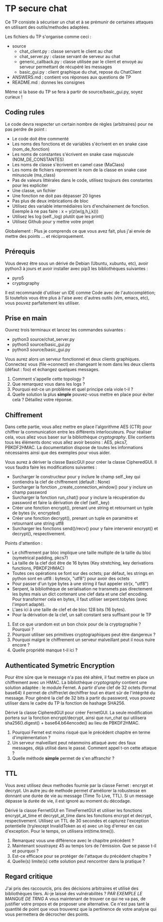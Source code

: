 # TP secure chat

Ce TP consiste à sécuriser un chat et à se prémunir de certaines attaques en utilisant des outils/methodes adaptées.

Les fichiers du TP s'organise comme ceci :

* source
    * chat_client.py : classe servant le client au chat
    * chat_server.py : classe servant de serveur au chat
    * generic_callback.py : classe utilisée par le client et envoyé au serveur permettant de récupéré les messages
    * basic_gui.py : client graphique du chat, repose du ChatClient
* ANSWERS.md : contient vos réponses aux questions de TP
* README.md : donnes les consignes

Même si la base du TP se fera à partir de source/basic_gui.py, soyez curieux ! 

## Coding rules

Le code devra respecter un certain nombre de règles (arbitraires) pour ne pas perdre de point :

- Le code doit être commenté
- Les noms des fonctions et de variables s'écrivent en en snake case (nom_de_fonction)
- Les noms de constantes s'écrivent en snake case majuscule (NOM_DE_CONSTANTES)
- Les noms de classe s'écrivent en camel case (MaClass)
- Les noms de fichiers reprennent le nom de la classe en snake case minuscule (ma_class)
- Pas de valeurs littérales dans le code, utilisez toujours des constantes pour les expliciter
- Une classe, un fichier
- Une fonction ne doit pas dépasser 20 lignes
- Pas plus de deux imbrications de bloc
- Utilisez des variable intermédiaires lors d'enchainement de fonction. Exemple à ne pas faire : x = y(z(w(g,h,j,k)))
- Utilisez les log (self._log) plutôt que les print()
- Utilisez Github pour y mettre votre projet

Globalement : Plus je comprends ce que vous avez fait, plus j'ai envie de mettre des points ... et réciproquement.

## Prérequis

Vous devez être sous un dérivé de Debian (Ubuntu, xubuntu, etc), avoir python3 à jours et avoir installer avec pip3 les bibliothèques suivantes :

- pyro5
- cryptography

Il est recommandé d'utiliser un IDE comme Code avec de l'autocomplétion; Si toutefois vous être plus à l'aise avec d'autres outils (vim, emacs, etc), vous pouvez parfaitement les utiliser.

## Prise en main

Ouvrez trois terminaux et lancez les commandes suivantes :

- python3 source/chat_server.py
- python3 source/basic_gui.py
- python3 source/basic_gui.py

Vous aurez alors un serveur fonctionnel et deux clients graphiques. Connectez vous (file->connect) en changeant le nom dans les deux clients (défaut : foo) et échangez quelques messages.

1. Comment s'appelle cette topology ?
2. Que remarquez vous dans les logs ? 
3. Pourquoi est-ce un problème et quel principe cela viole t-il ?
4. Quelle solution la plus **simple** pouvez-vous mettre en place pour éviter cela ? Détaillez votre réponse.

## Chiffrement


Dans cette partie, vous allez mettre en place l'algorithme AES (CTR) pour chiffrer la communication entre les différents interlocuteurs. Pour réaliser cela, vous allez vous baser sur la bibliothèque *cryptography*. Elle contients tous les éléments donc vous allez avoir besoins : AES, pkcs7, PBKDF2HMAC. La documentation dispose de toutes les informations nécessaires ainsi que des exemples pour vous aider.

Vous aurez à dériver la classe BasicGUI pour créer la classe CipheredGUI. Il vous faudra faire les modifications suivantes :

- Surcharger le constructeur pour y inclure le champ self._key qui contiendra la clef de chiffrement (default : None)
- Surcharger la fonction _create_connection_window() pour y inclure un champ password
- Surcharger la fonction run_chat() pour y inclure la récupération du password et faire la dérivation de clef (self._key)
- Créer une fonction encrypt(), prenant une string et retournant un typle de bytes (iv, encrypted)
- Créer une fonction decrypt(), prenant un tuple en paramètre et retournant une string utf8
- Surcharger les fonctions send()/recv() pour y faire intervenir encrypt() et decrypt(), respectivement.

Points d'attention :

- Le chiffrement par bloc implique une taille multiple de la taille du bloc (symetrical padding, pkcs7)
- La taille de la clef doit être de 16 bytes (Key stretching, key derivations functions, PBKDF2HMAC)
- Toutes ces opérations se font sur des octets; par défaut, les strings en python sont en utf8 : bytes(x, "utf8") pour avoir des octets
- Pour passer d'un type bytes à une string il faut appeler str(x, "utf8")
- Serpent, la bibliothèque de serialisation ne transmets pas directement les bytes mais un dict contenant une clef data et une clef encoding. Pour transformer cela en bytes, il faut utiliser serpent.tobytes (avec l'import adapté).
- L'aes ici à une taille de clef et de bloc 128 bits (16 bytes).
- Pour la dérivation de la clef, un salt constant sera suffisant pour le TP

1. Est ce que urandom est un bon choix pour de la cryptographie ? Pourquoi ?
2. Pourquoi utiliser ses primitives cryptographiques peut être dangereux ?
3. Pourquoi malgré le chiffrement un serveur malveillant peut il nous nuire encore ?
4. Quelle propriété manque t-il ici ?

## Authenticated Symetric Encryption

Pour être sûre que le message n'a pas été altéré, il faut mettre en place un chiffrement avec un HMAC. La bibliothèque *cryptography* contient une solution adaptée : le module Fernet. A partir d'une clef de 32 octets (format base64) il permet de chiffrer/et dechiffrer tout en étant sûr de l'intégrité du message. Pour généré la clef de 32 bits à partir du password, vous pouvez utiliser dans le cadre du TP la fonction de hashage SHA256.

Dérivé la classe CipheredGUI pour créer FernetGUI. La seule modification portera sur la fonction encrypt/decrypt, ainsi que run_chat qui utilisera sha256().digest() + base64.b64encode() au lieu de PBKDF2HMAC.

1. Pourquoi Fernet est moins risqué que le précédent chapitre en terme d'implémentation ?
2. Un serveur malveillant peut néanmoins attaqué avec des faux messages, déjà utilisé dans le passé. Comment appel t-on cette attaque ?
3. Quelle méthode **simple** permet de s'en affranchir ?

## TTL

Vous avez utilisez deux methodes fournie par la classe Fernet : encrypt et decrypt. Un autre jeu de methode permet d'améliorer la robustesse en donnant une durée de vie au message (Time To Live, TTL). Si un message dépasse la durée de vie, il est ignoré au moment du décodage.

Dérivé la classe FernetGUI en TimeFernetGUI et utiliser les fonctions encrypt_at_time et decrypt_at_time dans les fonctions encrypt et decrypt, respectivement. Utilisez un TTL de 30 secondes et capturez l'exception potentielle (try/except InvalidToken as e) avec un log d'erreur en cas d'exception. Pour le temps, on utilisera int(time.time()).

1. Remarquez vous une différence avec le chapitre précédent ?
2. Maintenant soustrayez 45 au temps lors de l'émission. Que se passe t-il et pourquoi ? 
3. Est-ce efficace pour se protéger de l'attaque du précédent chapitre ? 
4. Quelle(s) limite(s) cette solution peut rencontrer dans la pratique ?

## Regard critique

J'ai pris des raccourcis, pris des décisions arbitraires et utilisé des bibliothèques tiers. Ai-je laissé des vulnérabilités ? 
*PAR EXEMPLE LE MANQUE DE TRNG* 
A vous maintenant de trouver ce qui ne va pas, de justifier votre propos et de proposer une alternative. Ce n'est pas tant la quantité de point que vous trouverez que la pertinence de votre analyse qui vous permettera de décrocher des points.
